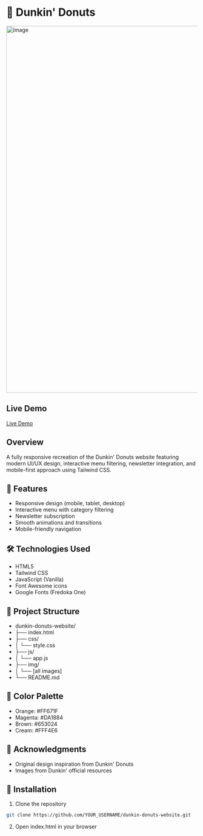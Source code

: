 # 🍩 Dunkin' Donuts

<img width="1919" height="969" alt="image" src="https://github.com/user-attachments/assets/cd0b59e1-d2be-4eee-977c-8597f18ecdb6" />

## Live Demo
[Live Demo](https://mosjdeed.github.io/dunkin-donuts-website/)


## Overview

A fully responsive recreation of the Dunkin' Donuts website featuring modern UI/UX design, interactive menu filtering, newsletter integration, and mobile-first approach using Tailwind CSS.

## 🚀 Features

- Responsive design (mobile, tablet, desktop)
- Interactive menu with category filtering
- Newsletter subscription
- Smooth animations and transitions
- Mobile-friendly navigation

## 🛠️ Technologies Used

- HTML5
- Tailwind CSS
- JavaScript (Vanilla)
- Font Awesome icons
- Google Fonts (Fredoka One)


## 📁 Project Structure

- dunkin-donuts-website/
- ├── index.html
- ├── css/
- │   └── style.css
- ├── js/
- │   └── app.js
- ├── img/
- │   └── [all images]
- └── README.md

## 🎨 Color Palette
- Orange: #FF671F
- Magenta: #DA1884
- Brown: #653024
- Cream: #FFF4E6

## 🤝 Acknowledgments
- Original design inspiration from Dunkin' Donuts
- Images from Dunkin' official resources

## 🔧 Installation

1. Clone the repository
```bash
git clone https://github.com/YOUR_USERNAME/dunkin-donuts-website.git
```
2. Open index.html in your browser

